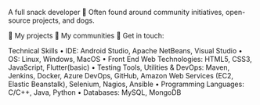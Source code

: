 A full snack developer 🍔
Often found around community initiatives, open-source projects, and dogs.

🔭 My projects
🌱 My communities
💬 Get in touch:

Technical Skills 
•	IDE: Android Studio, Apache NetBeans, Visual Studio
•	OS: Linux, Windows, MacOS
•	Front End Web Technologies: 
HTML5, CSS3, JavaScript, Flutter(basic)
•	Testing Tools, Utilities & DevOps: Maven, Jenkins, Docker, Azure DevOps, GitHub, Amazon Web Services (EC2, Elastic Beanstalk), Selenium, Nagios, Ansible
•	Programming Languages:
C/C++, Java, Python
•	Databases: MySQL, MongoDB


